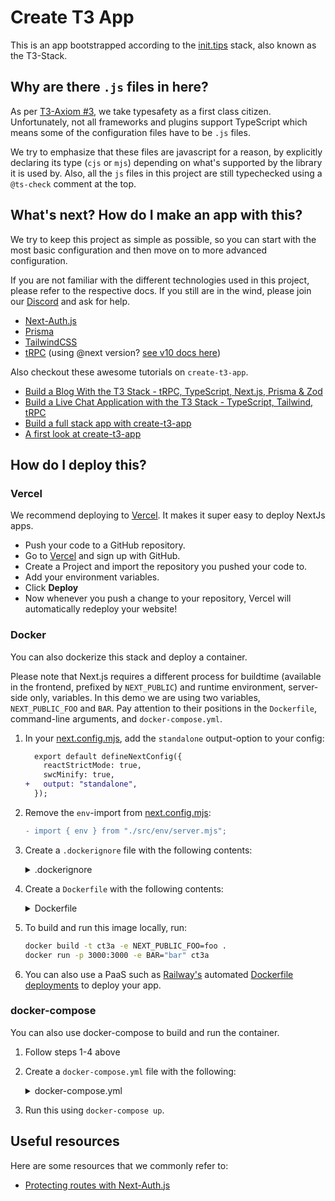 # Create T3 App

This is an app bootstrapped according to the [init.tips](https://init.tips) stack, also known as the T3-Stack.

## Why are there `.js` files in here?

As per [T3-Axiom #3](https://github.com/t3-oss/create-t3-app/tree/next#3-typesafety-isnt-optional), we take typesafety as a first class citizen. Unfortunately, not all frameworks and plugins support TypeScript which means some of the configuration files have to be `.js` files.

We try to emphasize that these files are javascript for a reason, by explicitly declaring its type (`cjs` or `mjs`) depending on what's supported by the library it is used by. Also, all the `js` files in this project are still typechecked using a `@ts-check` comment at the top.

## What's next? How do I make an app with this?

We try to keep this project as simple as possible, so you can start with the most basic configuration and then move on to more advanced configuration.

If you are not familiar with the different technologies used in this project, please refer to the respective docs. If you still are in the wind, please join our [Discord](https://t3.gg/discord) and ask for help.

-   [Next-Auth.js](https://next-auth.js.org)
-   [Prisma](https://prisma.io)
-   [TailwindCSS](https://tailwindcss.com)
-   [tRPC](https://trpc.io) (using @next version? [see v10 docs here](https://alpha.trpc.io))

Also checkout these awesome tutorials on `create-t3-app`.

-   [Build a Blog With the T3 Stack - tRPC, TypeScript, Next.js, Prisma & Zod](https://www.youtube.com/watch?v=syEWlxVFUrY)
-   [Build a Live Chat Application with the T3 Stack - TypeScript, Tailwind, tRPC](https://www.youtube.com/watch?v=dXRRY37MPuk)
-   [Build a full stack app with create-t3-app](https://www.nexxel.dev/blog/ct3a-guestbook)
-   [A first look at create-t3-app](https://dev.to/ajcwebdev/a-first-look-at-create-t3-app-1i8f)

## How do I deploy this?

### Vercel

We recommend deploying to [Vercel](https://vercel.com/?utm_source=t3-oss&utm_campaign=oss). It makes it super easy to deploy NextJs apps.

-   Push your code to a GitHub repository.
-   Go to [Vercel](https://vercel.com/?utm_source=t3-oss&utm_campaign=oss) and sign up with GitHub.
-   Create a Project and import the repository you pushed your code to.
-   Add your environment variables.
-   Click **Deploy**
-   Now whenever you push a change to your repository, Vercel will automatically redeploy your website!

### Docker

You can also dockerize this stack and deploy a container.

Please note that Next.js requires a different process for buildtime (available in the frontend, prefixed by `NEXT_PUBLIC`) and runtime environment, server-side only, variables. In this demo we are using two variables, `NEXT_PUBLIC_FOO` and `BAR`. Pay attention to their positions in the `Dockerfile`, command-line arguments, and `docker-compose.yml`.

1. In your [next.config.mjs](./next.config.mjs), add the `standalone` output-option to your config:

    ```diff
      export default defineNextConfig({
        reactStrictMode: true,
        swcMinify: true,
    +   output: "standalone",
      });
    ```

2. Remove the `env`-import from [next.config.mjs](./next.config.mjs):

    ```diff
    - import { env } from "./src/env/server.mjs";
    ```

3. Create a `.dockerignore` file with the following contents:
    <details>
    <summary>.dockerignore</summary>

    ```
    .env
    Dockerfile
    .dockerignore
    node_modules
    npm-debug.log
    README.md
    .next
    .git
    ```

  </details>

4. Create a `Dockerfile` with the following contents:
    <details>
    <summary>Dockerfile</summary>

    ```Dockerfile
    ########################
    #         DEPS         #
    ########################

    # Install dependencies only when needed
    # TODO: re-evaluate if emulation is still necessary on arm64 after moving to node 18
    FROM --platform=linux/amd64 node:16-alpine AS deps
    # Check https://github.com/nodejs/docker-node/tree/b4117f9333da4138b03a546ec926ef50a31506c3#nodealpine to understand why libc6-compat might be needed.
    RUN apk add --no-cache libc6-compat
    WORKDIR /app

    # Install dependencies based on the preferred package manager
    COPY package.json yarn.lock* package-lock.json* pnpm-lock.yaml* ./
    RUN \
      if [ -f yarn.lock ]; then yarn --frozen-lockfile; \
      elif [ -f package-lock.json ]; then npm ci; \
      elif [ -f pnpm-lock.yaml ]; then yarn global add pnpm && pnpm i; \
      else echo "Lockfile not found." && exit 1; \
      fi

    ########################
    #        BUILDER       #
    ########################

    # Rebuild the source code only when needed
    # TODO: re-evaluate if emulation is still necessary on arm64 after moving to node 18
    FROM --platform=linux/amd64 node:16-alpine AS builder

    ARG NEXT_PUBLIC_FOO
    ARG BAR

    WORKDIR /app
    COPY --from=deps /app/node_modules ./node_modules
    COPY . .

    # Next.js collects completely anonymous telemetry data about general usage.
    # Learn more here: https://nextjs.org/telemetry
    # Uncomment the following line in case you want to disable telemetry during the build.
    # ENV NEXT_TELEMETRY_DISABLED 1

    RUN \
      if [ -f yarn.lock ]; then yarn build; \
      elif [ -f package-lock.json ]; then npm run build; \
      elif [ -f pnpm-lock.yaml ]; then yarn global add pnpm && pnpm run build; \
      else echo "Lockfile not found." && exit 1; \
      fi

    ########################
    #        RUNNER        #
    ########################

    # Production image, copy all the files and run next
    # TODO: re-evaluate if emulation is still necessary after moving to node 18
    FROM --platform=linux/amd64 node:16-alpine AS runner
    # WORKDIR /usr/app
    WORKDIR /app

    ENV NODE_ENV production
    # Uncomment the following line in case you want to disable telemetry during runtime.
    # ENV NEXT_TELEMETRY_DISABLED 1

    RUN addgroup --system --gid 1001 nodejs
    RUN adduser --system --uid 1001 nextjs

    COPY --from=builder /app/next.config.mjs ./
    COPY --from=builder /app/public ./public
    COPY --from=builder /app/package.json ./package.json

    # Automatically leverage output traces to reduce image size
    # https://nextjs.org/docs/advanced-features/output-file-tracing
    COPY --from=builder --chown=nextjs:nodejs /app/.next/standalone ./
    COPY --from=builder --chown=nextjs:nodejs /app/.next/static ./.next/static

    USER nextjs

    EXPOSE 3000

    ENV PORT 3000

    CMD ["node", "server.js"]
    ```

  </details>

5. To build and run this image locally, run:

    ```bash
    docker build -t ct3a -e NEXT_PUBLIC_FOO=foo .
    docker run -p 3000:3000 -e BAR="bar" ct3a
    ```

6. You can also use a PaaS such as [Railway's](https://railway.app) automated [Dockerfile deployments](https://docs.railway.app/deploy/dockerfiles) to deploy your app.

### docker-compose

You can also use docker-compose to build and run the container.

1. Follow steps 1-4 above

2. Create a `docker-compose.yml` file with the following:

    <details>
    <summary>docker-compose.yml</summary>

    ```yaml
    version: '3.7'
    services:
        app:
            platform: 'linux/amd64'
            build:
                context: .
                dockerfile: Dockerfile
                args:
                    NEXT_PUBLIC_FOO: 'foo'
            working_dir: /app
            ports:
                - '3000:3000'
            image: t3-app
            environment:
                - BAR=bar
    ```

    </details>

3. Run this using `docker-compose up`.

## Useful resources

Here are some resources that we commonly refer to:

-   [Protecting routes with Next-Auth.js](https://next-auth.js.org/configuration/nextjs#unstable_getserversession)
